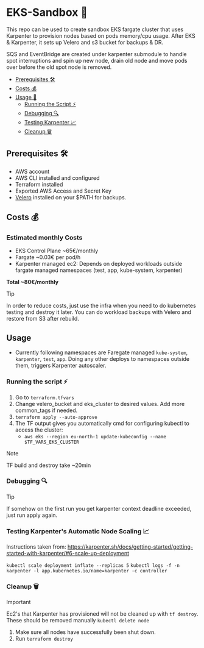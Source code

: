 # EKS-Sandbox 🚀

This repo can be used to create sandbox EKS fargate cluster that uses Karpenter
to provision nodes based on pods memory/cpu usage. After EKS & Karpenter, it
sets up Velero and s3 bucket for backups & DR.

SQS and EventBridge are created under karpenter submodule to handle spot
interruptions and spin up new node, drain old node and move pods over before the
old spot node is removed.

- [Prerequisites 🛠️](#prerequisites-️)
- [Costs 💰](#costs-)
- [Usage 🔧](#usage)
  - [Running the Script ⚡](#running-the-script-)
  - [Debugging 🔍](#debugging-)
  - [Testing Karpenter 📈](#testing-karpenter-automatic-node-scaling-)
  - [Cleanup 🗑️](#cleanup-️)

## Prerequisites 🛠️

- AWS account
- AWS CLI installed and configured
- Terraform installed
- Exported AWS Access and Secret Key
- [Velero](https://velero.io/docs/v1.0.0/get-started/) installed on your $PATH
  for backups.

## Costs 💰

### Estimated monthly Costs

- EKS Control Plane ~65€/monthly
- Fargate ~0.03€ per pod/h
- Karpenter managed ec2: Depends on deployed workloads outside fargate managed
  namespaces (test, app, kube-system, karpenter)

**Total ~80€/monthly**

> [!TIP]
> In order to reduce costs, just use the infra when you need to do kubernetes
> testing and destroy it later. You can do workload backups with Velero and
> restore from S3 after rebuild.

## Usage

- Currently following namespaces are Faregate managed `kube-system`,
  `karpenter`, `test`, `app`. Doing any other deploys to namespaces outside
  them, triggers Karpenter autoscaler.

### Running the script ⚡

1. Go to `terraform.tfvars`
1. Change velero_bucket and eks_cluster to desired values. Add more common_tags
   if needed.
1. `terraform apply --auto-approve`
1. The TF output gives you automatically cmd for configuring kubectl to access
   the cluster:
   - `aws eks --region eu-north-1 update-kubeconfig --name $TF_VARS_EKS_CLUSTER`

> [!NOTE]
> TF build and destroy take ~20min

### Debugging 🔍

> [!TIP]
> If somehow on the first run you get karpenter context deadline exceeded, just
> run apply again.

### Testing Karpenter's Automatic Node Scaling 📈

Instructions taken from:
https://karpenter.sh/docs/getting-started/getting-started-with-karpenter/#6-scale-up-deployment

`kubectl scale deployment inflate --replicas 5`
`kubectl logs -f -n karpenter -l app.kubernetes.io/name=karpenter -c controller`

### Cleanup 🗑️

> [!IMPORTANT]
> Ec2's that Karpenter has provisioned will not be cleaned up with `tf destroy`.
> These should be removed manually `kubectl delete node`

1. Make sure all nodes have successfully been shut down.
1. Run `terraform destroy`

